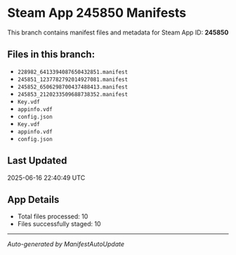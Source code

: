# Steam App 245850 Manifests

This branch contains manifest files and metadata for Steam App ID: **245850**

## Files in this branch:
- `228982_6413394087650432851.manifest`
- `245851_1237782792014927081.manifest`
- `245852_6506298700437488413.manifest`
- `245853_2120233509688738352.manifest`
- `Key.vdf`
- `appinfo.vdf`
- `config.json`
- `Key.vdf`
- `appinfo.vdf`
- `config.json`

## Last Updated
2025-06-16 22:40:49 UTC

## App Details
- Total files processed: 10
- Files successfully staged: 10

---
*Auto-generated by ManifestAutoUpdate*
